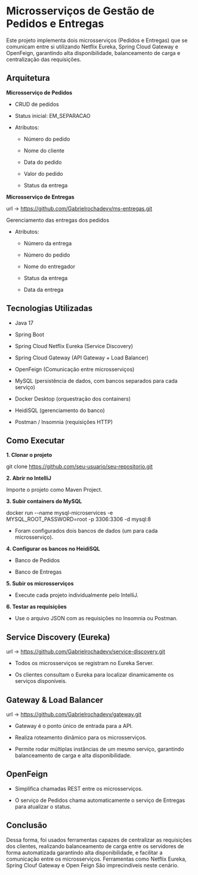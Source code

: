 # Microsserviços de Gestão de Pedidos e Entregas

Este projeto implementa dois microsserviços (Pedidos e Entregas) que se comunicam entre si utilizando Netflix Eureka, Spring Cloud Gateway e OpenFeign, garantindo alta disponibilidade, balanceamento de carga e centralização das requisições.

## Arquitetura
**Microsserviço de Pedidos**

- CRUD de pedidos

- Status inicial: EM_SEPARACAO

- Atributos:

  - Número do pedido

  - Nome do cliente

  -  Data do pedido

  - Valor do pedido

  - Status da entrega

 **Microsserviço de Entregas**
 
url -> https://github.com/Gabrielrochadevv/ms-entregas.git

Gerenciamento das entregas dos pedidos

- Atributos:

  - Número da entrega

  - Número do pedido

  - Nome do entregador

  - Status da entrega

  - Data da entrega

## Tecnologias Utilizadas

- Java 17

- Spring Boot

- Spring Cloud Netflix Eureka (Service Discovery)

- Spring Cloud Gateway (API Gateway + Load Balancer)

- OpenFeign (Comunicação entre microsserviços)

- MySQL (persistência de dados, com bancos separados para cada serviço)

- Docker Desktop (orquestração dos containers)

- HeidiSQL (gerenciamento do banco)

- Postman / Insomnia (requisições HTTP)

## Como Executar
**1. Clonar o projeto**

git clone https://github.com/seu-usuario/seu-repositorio.git

**2. Abrir no IntelliJ**

Importe o projeto como Maven Project.

**3. Subir containers do MySQL**
   
docker run --name mysql-microservices -e MYSQL_ROOT_PASSWORD=root -p 3306:3306 -d mysql:8


- Foram configurados dois bancos de dados (um para cada microsserviço).

**4. Configurar os bancos no HeidiSQL**

- Banco de Pedidos

- Banco de Entregas

 **5. Subir os microsserviços**

 - Execute cada projeto individualmente pelo IntelliJ.

 **6. Testar as requisições**

 - Use o arquivo JSON com as requisições no Insomnia ou Postman.

## Service Discovery (Eureka)

url -> https://github.com/Gabrielrochadevv/service-discovery.git

- Todos os microsserviços se registram no Eureka Server.

- Os clientes consultam o Eureka para localizar dinamicamente os serviços disponíveis.

## Gateway & Load Balancer

url -> https://github.com/Gabrielrochadevv/gateway.git

- Gateway é o ponto único de entrada para a API.

- Realiza roteamento dinâmico para os microsserviços.

- Permite rodar múltiplas instâncias de um mesmo serviço, garantindo balanceamento de carga e alta disponibilidade.

## OpenFeign

- Simplifica chamadas REST entre os microsserviços.

- O serviço de Pedidos chama automaticamente o serviço de Entregas para atualizar o status.

## Conclusão
Dessa forma, foi usados ferramentas capazes de centralizar as requisições dos clientes, realizando balanceamento de carga entre os servidores de forma automatizada garantindo alta disponibilidade, e facilitar a comunicação entre os microsserviços. Ferramentas como Netflix Eureka, Spring Clouf Gateway e Open Feign São imprecindíveis neste cenário.
